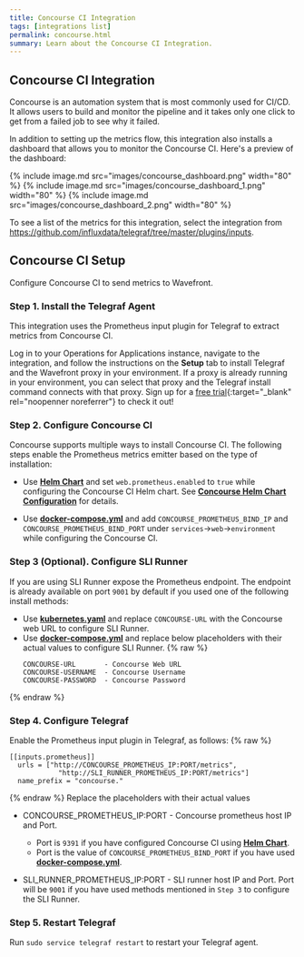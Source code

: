 ```yaml
---
title: Concourse CI Integration
tags: [integrations list]
permalink: concourse.html
summary: Learn about the Concourse CI Integration.
---
```

## Concourse CI Integration

Concourse is an automation system that is most commonly used for CI/CD. It allows users to build and monitor the pipeline and it takes only one click to get from a failed job to see why it failed.

In addition to setting up the metrics flow, this integration also installs a dashboard that allows you to monitor the Concourse CI. Here's a preview of the dashboard:

{% include image.md src="images/concourse_dashboard.png" width="80" %}
{% include image.md src="images/concourse_dashboard_1.png" width="80" %}
{% include image.md src="images/concourse_dashboard_2.png" width="80" %}


To see a list of the metrics for this integration, select the integration from <https://github.com/influxdata/telegraf/tree/master/plugins/inputs>.
## Concourse CI Setup



Configure Concourse CI to send metrics to Wavefront.

### Step 1. Install the Telegraf Agent

This integration uses the Prometheus input plugin for Telegraf to extract metrics from Concourse CI.

Log in to your Operations for Applications instance, navigate to the integration, and follow the instructions on the **Setup** tab to install Telegraf and the Wavefront proxy in your environment. If a proxy is already running in your environment, you can select that proxy and the Telegraf install command connects with that proxy. Sign up for a [free trial](https://tanzu.vmware.com/observability-trial){:target="_blank" rel="noopenner noreferrer"} to check it out!

### Step 2. Configure Concourse CI
Concourse supports multiple ways to install Concourse CI. The following steps enable the Prometheus metrics emitter based on the type of installation:
- Use **[Helm Chart](https://github.com/concourse/concourse-chart)** and set `web.prometheus.enabled` to `true` while configuring the Concourse CI Helm chart. See **[Concourse Helm Chart Configuration](https://github.com/concourse/concourse-chart#configuration)** for details.

- Use **[docker-compose.yml](https://github.com/concourse/concourse-docker/blob/master/docker-compose.yml)** and add `CONCOURSE_PROMETHEUS_BIND_IP` and `CONCOURSE_PROMETHEUS_BIND_PORT` under `services`->`web`->`environment` while configuring the Concourse CI.

### Step 3 (Optional). Configure SLI Runner
If you are using SLI Runner expose the Prometheus endpoint. The endpoint is already available on port `9001` by default if you used one of the following install methods:

- Use  **[kubernetes.yaml](https://github.com/wavefrontHQ/integrations/blob/master/concourse/slirunner/kubernetes.yaml)** and replace `CONCOURSE-URL` with the Concourse web URL to configure SLI Runner.
- Use **[docker-compose.yml](https://github.com/wavefrontHQ/integrations/blob/master/concourse/slirunner/docker-compose.yml)** and replace below placeholders with their actual values to configure SLI Runner.
{% raw %}
    ```
    CONCOURSE-URL       - Concourse Web URL
    CONCOURSE-USERNAME  - Concourse Username
    CONCOURSE-PASSWORD  - Concourse Password
    ```
{% endraw %}

### Step 4. Configure Telegraf
Enable the Prometheus input plugin in Telegraf, as follows:
{% raw %}
```
[[inputs.prometheus]]
  urls = ["http://CONCOURSE_PROMETHEUS_IP:PORT/metrics",
            "http://SLI_RUNNER_PROMETHEUS_IP:PORT/metrics"]
  name_prefix = "concourse."
```
{% endraw %}
Replace the placeholders with their actual values

- CONCOURSE_PROMETHEUS_IP:PORT - Concourse prometheus host IP and Port.
  - Port is `9391` if you have configured Concourse CI using **[Helm Chart](https://github.com/concourse/concourse-chart)**.
  - Port is the value of `CONCOURSE_PROMETHEUS_BIND_PORT` if you have used **[docker-compose.yml](https://github.com/concourse/concourse-docker/blob/master/docker-compose.yml)**.

- SLI_RUNNER_PROMETHEUS_IP:PORT  - SLI runner host IP and Port. Port will be `9001` if you have used methods mentioned in `Step 3` to configure the SLI Runner.

### Step 5. Restart Telegraf
Run `sudo service telegraf restart` to restart your Telegraf agent.



